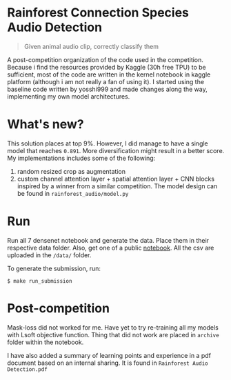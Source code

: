 # Rainforest Connection Species Audio Detection

> Given animal audio clip, correctly classify them

A post-competition organization of the code used in the competition. Because i find the resources provided by Kaggle (30h free TPU) to be sufficient, most of the code are written in the kernel notebook in kaggle platform (although i am not really a fan of using it). I started using the baseline code written by yosshi999 and made changes along the way, implementing my own model architectures.

# What's new?

This solution places at top 9%. However, I did manage to have a single model that reaches  `0.891`. More diversification might result in a better score. My implementations includes some of the following:

1) random resized crop as augmentation
2) custom channel attention layer + spatial attention layer + CNN blocks inspired by a winner from a similar competition. The model design can be found in `rainforest_audio/model.py`

# Run 

Run all 7 densenet notebook and generate the data. Place them in their respective data folder. Also, get one of a public [notebook](https://www.kaggle.com/mehrankazeminia/ensembling-0-880-audio-detection-101). All the csv are uploaded in the `/data/` folder. 

To generate the submission, run:

```
$ make run_submission
```

# Post-competition

Mask-loss did not worked for me. Have yet to try re-training all my models with Lsoft objective function. Thing that did not work are placed in `archive` folder within the notebook.

I have also added a summary of learning points and experience in a pdf document based on an internal sharing. It is found in `Rainforest Audio Detection.pdf`
